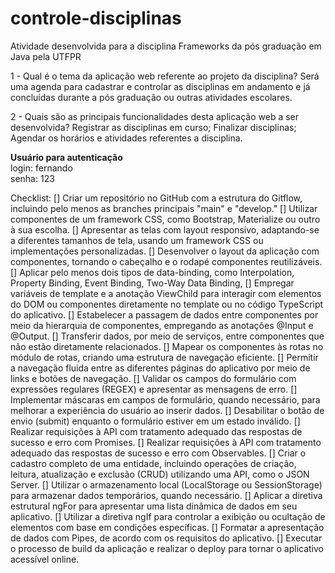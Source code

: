 # controle-disciplinas
Atividade desenvolvida para a disciplina Frameworks da pós graduação em Java pela UTFPR

1 - Qual é o tema da aplicação web referente ao projeto da disciplina?
Será uma agenda para cadastrar e controlar as disciplinas em andamento e já concluídas durante a pós graduação ou outras atividades escolares.

2 - Quais são as principais funcionalidades desta aplicação web a ser desenvolvida?
Registrar as disciplinas em curso;
Finalizar disciplinas;
Agendar os horários e atividades referentes a disciplina.

<b> Usuário para autenticação </b></br>
login: fernando </br>
senha: 123 </br>

Checklist:
[] Criar um repositório no GitHub com a estrutura do Gitflow, incluindo pelo menos as branches principais "main" e "develop."
[] Utilizar componentes de um framework CSS, como Bootstrap, Materialize ou outro à sua escolha.
[] Apresentar as telas com layout responsivo, adaptando-se a diferentes tamanhos de tela, usando um framework CSS ou implementações personalizadas.
[] Desenvolver o layout da aplicação com componentes, tornando o cabeçalho e o rodapé componentes reutilizáveis.
[] Aplicar pelo menos dois tipos de data-binding, como Interpolation, Property Binding, Event Binding, Two-Way Data Binding, 
[] Empregar variáveis de template e a anotação ViewChild para interagir com elementos do DOM ou componentes diretamente no template ou no código TypeScript do aplicativo.
[] Estabelecer a passagem de dados entre componentes por meio da hierarquia de componentes, empregando as anotações @Input e @Output.
[] Transferir dados, por meio de serviços, entre componentes que não estão diretamente relacionados.
[] Mapear os componentes às rotas no módulo de rotas, criando uma estrutura de navegação eficiente.
[] Permitir a navegação fluida entre as diferentes páginas do aplicativo por meio de links e botões de navegação.
[] Validar os campos do formulário com expressões regulares (REGEX) e apresentar as mensagens de erro.
[] Implementar máscaras em campos de formulário, quando necessário, para melhorar a experiência do usuário ao inserir dados.
[] Desabilitar o botão de envio (submit) enquanto o formulário estiver em um estado inválido.
[] Realizar requisições à API com tratamento adequado das respostas de sucesso e erro com Promises.
[] Realizar requisições à API com tratamento adequado das respostas de sucesso e erro com Observables.
[] Criar o cadastro completo de uma entidade, incluindo operações de criação, leitura, atualização e exclusão (CRUD) utilizando uma API, como o JSON Server.
[] Utilizar o armazenamento local (LocalStorage ou SessionStorage) para armazenar dados temporários, quando necessário.
[] Aplicar a diretiva estrutural ngFor para apresentar uma lista dinâmica de dados em seu aplicativo.
[] Utilizar a diretiva ngIf para controlar a exibição ou ocultação de elementos com base em condições específicas.
[] Formatar a apresentação de dados com Pipes, de acordo com os requisitos do aplicativo.
[] Executar o processo de build da aplicação e realizar o deploy para tornar o aplicativo acessível online.
